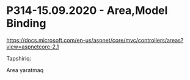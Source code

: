 # P314-15.09.2020 - Area,Model Binding

https://docs.microsoft.com/en-us/aspnet/core/mvc/controllers/areas?view=aspnetcore-2.1

Tapshiriq:

Area yaratmaq
